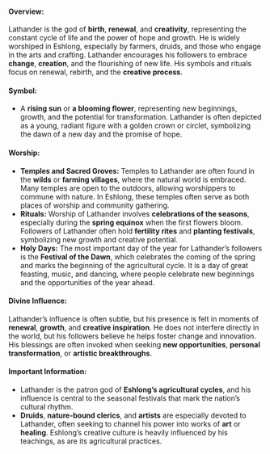 #### **Overview:**

Lathander is the god of **birth**, **renewal**, and **creativity**, representing the constant cycle of life and the power of hope and growth. He is widely worshiped in Eshlong, especially by farmers, druids, and those who engage in the arts and crafting. Lathander encourages his followers to embrace **change**, **creation**, and the flourishing of new life. His symbols and rituals focus on renewal, rebirth, and the **creative process**.

#### **Symbol:**

- A **rising sun** or **a blooming flower**, representing new beginnings, growth, and the potential for transformation. Lathander is often depicted as a young, radiant figure with a golden crown or circlet, symbolizing the dawn of a new day and the promise of hope.

#### **Worship:**

- **Temples and Sacred Groves:** Temples to Lathander are often found in the **wilds** or **farming villages**, where the natural world is embraced. Many temples are open to the outdoors, allowing worshippers to commune with nature. In Eshlong, these temples often serve as both places of worship and community gathering.
- **Rituals:** Worship of Lathander involves **celebrations of the seasons**, especially during the **spring equinox** when the first flowers bloom. Followers of Lathander often hold **fertility rites** and **planting festivals**, symbolizing new growth and creative potential.
- **Holy Days:** The most important day of the year for Lathander’s followers is the **Festival of the Dawn**, which celebrates the coming of the spring and marks the beginning of the agricultural cycle. It is a day of great feasting, music, and dancing, where people celebrate new beginnings and the opportunities of the year ahead.

#### **Divine Influence:**

Lathander’s influence is often subtle, but his presence is felt in moments of **renewal**, **growth**, and **creative inspiration**. He does not interfere directly in the world, but his followers believe he helps foster change and innovation. His blessings are often invoked when seeking **new opportunities**, **personal transformation**, or **artistic breakthroughs**.

#### **Important Information:**

- Lathander is the patron god of **Eshlong’s agricultural cycles**, and his influence is central to the seasonal festivals that mark the nation’s cultural rhythm.
- **Druids**, **nature-bound clerics**, and **artists** are especially devoted to Lathander, often seeking to channel his power into works of **art** or **healing**. Eshlong’s creative culture is heavily influenced by his teachings, as are its agricultural practices.